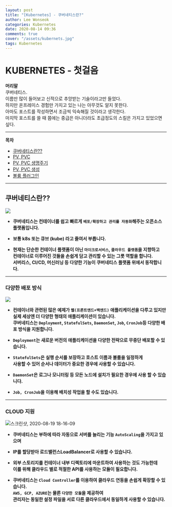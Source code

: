 ```yaml
---
layout: post
title: "[Kubernetes] - 쿠버네티스란?"
author: Lee Wonseok
categories: Kubernetes
date: 2020-08-14 09:36
comments: true
cover: "/assets/kubernets.jpg"
tags: Kubernetes
---
```




#  KUBERNETES - 첫걸음

**머리말**  
 쿠버네티스.  
 이름만 많이 들어보고 신적으로 추앙받는 기술이라고만 들었다.  
 하지만 온프레미스 경험만 가지고 있는 나는 아무것도 알지 못한다.    
 아마도 포스트를 작성하면서 조금씩 익숙해질 것이라고 생각한다.  
 마지막 포스트를 쓸 때 쯤에는 중급은 아니더라도 초급정도의 스킬은 가지고 있었으면 싶다.  

 
---

**목차**

- [쿠버네티스란??](#a1)
- [PV, PVC](#a2)
- [PV, PVC 생명주기](#a3)
- [PV, PVC 생성](#a4)
- [볼륨 플러그인](#a5)

---



## 쿠버네티스란?? <a name="a1"></a>

  

![](https://subicura.com/assets/article_images/2019-05-19-kubernetes-basic-1/kubernetes-logo.png)


* **쿠버네티스는 컨테이너를 쉽고 빠르게 ``배포/확장하고 관리를 자동화``해주는 오픈소스 플랫폼입니다.**  

* **보통 k8s 또는 큐브 (kube) 라고 줄여서 부릅니다.**

* **현재는 단순한 컨테이너 플랫폼이 아닌 ``마이크로서비스``, ``클라우드 플랫폼``을 지향하고  
컨테이너로 이루어진 것들을 손쉽게 담고 관리할 수 있는 그릇 역할을 합니다.  
서버리스, CI/CD, 머신러닝 등 다양한 기능이 쿠버네티스 플랫폼 위에서 동작합니다.**

---

### 다양한 배포 방식
![](https://subicura.com/assets/article_images/2019-05-19-kubernetes-basic-1/workload.png)

* **컨테이너와 관련된 많은 예제가 ``웹(프론트엔드+백엔드)`` 애플리케이션을 다루고 있지만  
실제 세상엔 더 다양한 형태의 애플리케이션이 있습니다.  
쿠버네티스는 ``Deployment``, ``StatefulSets``, ``DaemonSet``, ``Job``, ``CronJob``등 다양한 배포 방식을 지원합니다.**  

- **``Deployment``는 새로운 버전의 애플리케이션을 다양한 전략으로 무중단 배포할 수 있습니다.** 
* **``StatefulSets``은 실행 순서를 보장하고 호스트 이름과 볼륨을 일정하게  
사용할 수 있어 순서나 데이터가 중요한 경우에 사용할 수 있습니다.** 

* **``DaemonSet``은 로그나 모니터링 등 모든 노드에 설치가 필요한 경우에 사용 할 수 있습니다.**

* **``Job, CronJob``을 이용해 배치성 작업을 할 수도 있습니다.**

---

### CLOUD 지원

![스크린샷, 2020-08-19 18-16-09](https://user-images.githubusercontent.com/69498804/90616176-12411800-e248-11ea-8e9e-b79e49051a66.png)

* **쿠버네티스는 부하에 따라 자동으로 서버를 늘리는 기능 ``AutoScaling``을 가지고 있으며**  
* **IP를 할당받아 로드밸런스LoadBalancer로 사용할 수 있습니다.** 

* **외부 스토리지를 컨테이너 내부 디렉토리에 마운트하여 사용하는 것도 가능한데  
이를 위해 클라우드 별로 적절한 API를 사용하는 모듈이 필요합니다.**

* **쿠버네티스는 ``Cloud Controller``를 이용하여 클라우드 연동을 손쉽게 확장할 수 있습니다.**  
**``AWS, GCP, AZURE``는 물론 ``다양한 모듈``을 제공하여  
관리자는 동일한 설정 파일을 서로 다른 클라우드에서 동일하게 사용할 수 있습니다.**
